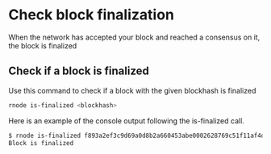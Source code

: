 # Check block finalization
When the network has accepted your block and reached a consensus on it, the block is finalized

## Check if a block is finalized
Use this command to check if a block with the given blockhash is finalized
```bash
rnode is-finalized <blockhash>
```
Here is an example of the console output following the is-finalized call.

```bash
$ rnode is-finalized f893a2ef3c9d69a0d8b2a660453abe0002628769c51f11af4d720e56c43a96d7
Block is finalized
```

